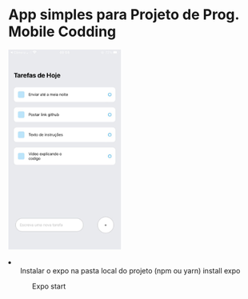 # App simples para Projeto de Prog. Mobile Codding
<img src="./src/Preview.jpg" height="400" whidth="800"/>
<p>
  <li>
    <ul> Instalar o expo na pasta local do projeto (npm ou yarn) install expo
    <ul> Expo start
  </li>
</p>
